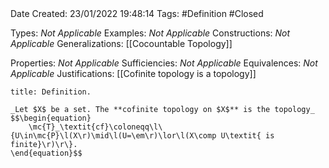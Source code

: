 <br />
<br />

Date Created: 23/01/2022 19:48:14
Tags: #Definition #Closed 

Types: _Not Applicable_
Examples: _Not Applicable_ 
Constructions: _Not Applicable_
Generalizations: [[Cocountable Topology]]

Properties: _Not Applicable_
Sufficiencies: _Not Applicable_
Equivalences: _Not Applicable_
Justifications: [[Cofinite topology is a topology]]

``` ad-Definition
title: Definition.

_Let $X$ be a set. The **cofinite topology on $X$** is the topology_
$$\begin{equation}
    \mc{T}_\textit{cf}\coloneqq\l\{U\in\mc{P}\l(X\r)\mid\l(U=\em\r)\lor\l(X\comp U\textit{ is finite}\r)\r\}.
\end{equation}$$

```
